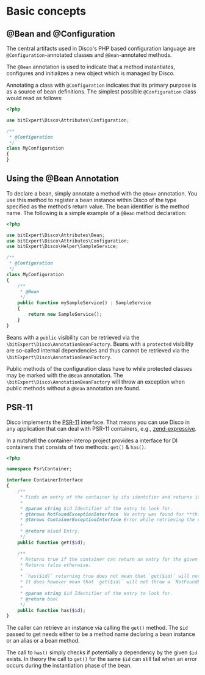 # Basic concepts

## @Bean and @Configuration

The central artifacts used in Disco's PHP based configuration language are `@Configuration`-annotated classes and `@Bean`-annotated methods.

The `@Bean` annotation is used to indicate that a method instantiates, configures and initializes a new object which is managed by Disco.

Annotating a class with `@Configuration` indicates that its primary purpose is as a source of bean definitions. The simplest possible `@Configuration` class would read as follows:

```php
<?php

use bitExpert\Disco\Attributes\Configuration;

/**
 * @Configuration
 */
class MyConfiguration
{
}
```

## Using the @Bean Annotation

To declare a bean, simply annotate a method with the `@Bean` annotation. You use this method to register a bean instance within Disco of the type specified as the method’s return value. The bean identifier is the method name. The following is a simple example of a `@Bean` method declaration:

```php
<?php

use bitExpert\Disco\Attributes\Bean;
use bitExpert\Disco\Attributes\Configuration;
use bitExpert\Disco\Helper\SampleService;

/**
 * @Configuration
 */
class MyConfiguration
{
    /**
     * @Bean
     */
    public function mySampleService() : SampleService
    {
        return new SampleService();
    }
}
```

Beans with a `public` visibility can be retrieved via the `\bitExpert\Disco\AnnotationBeanFactory`. Beans with a `protected` visibility are so-called internal dependencies and thus cannot be retrieved via the `\bitExpert\Disco\AnnotationBeanFactory`.

Public methods of the configuration class have to while protected classes may be marked with the `@Bean` annotation. The `\bitExpert\Disco\AnnotationBeanFactory` will throw an exception when public methods without a `@Bean` annotation are found.

## PSR-11

Disco implements the [PSR-11](http://www.php-fig.org/psr/psr-11/) interface. That means you can use Disco in any application that can deal with PSR-11 containers, e.g., [zend-expressive](https://github.com/zendframework/zend-expressive).

In a nutshell the container-interop project provides a interface for DI containers that consists of two methods: `get()` & `has()`.

```php
<?php

namespace Psr\Container;

interface ContainerInterface
{
    /**
     * Finds an entry of the container by its identifier and returns it.
     *
     * @param string $id Identifier of the entry to look for.
     * @throws NotFoundExceptionInterface  No entry was found for **this** identifier.
     * @throws ContainerExceptionInterface Error while retrieving the entry.
     *
     * @return mixed Entry.
     */
    public function get($id);

    /**
     * Returns true if the container can return an entry for the given identifier.
     * Returns false otherwise.
     *
     * `has($id)` returning true does not mean that `get($id)` will not throw an exception.
     * It does however mean that `get($id)` will not throw a `NotFoundExceptionInterface`.
     *
     * @param string $id Identifier of the entry to look for.
     * @return bool
     */
    public function has($id);
}
```

The caller can retrieve an instance via calling the `get()` method. The `$id` passed to get needs either to be a method name declaring a bean instance or an alias or a bean method.

The call to `has()` simply checks if potentially a dependency by the given `$id` exists. In theory the call to `get()` for the same `$id` can still fail when an error occurs during the instantiation phase of the bean.
